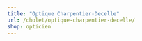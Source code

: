```yaml
---
title: "Optique Charpentier-Decelle"
url: /cholet/optique-charpentier-decelle/
shop: opticien
---
```

